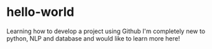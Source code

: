 # hello-world
Learning how to develop a project using Github
I'm completely new to python, NLP and database and would like to learn more here!
